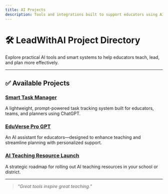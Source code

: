 ```yaml
---
title: AI Projects
description: Tools and integrations built to support educators using AI
---
```


# 🛠️ LeadWithAI Project Directory

Explore practical AI tools and smart systems to help educators teach, lead, and plan more effectively.

---

## ✅ Available Projects

### [Smart Task Manager](smart-task-manager/README.md)  
A lightweight, prompt-powered task tracking system built for educators, teams, and planners using ChatGPT.

### [EduVerse Pro GPT](eduproverse-pro-gpt.md)  
An AI assistant for educators—designed to enhance teaching and streamline planning with personalized support.

### [AI Teaching Resource Launch](ai-companion-launch-plan.md)  
A strategic roadmap for rolling out AI teaching resources in your school or district.

---

> _“Great tools inspire great teaching.”_
